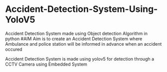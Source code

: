 # Accident-Detection-System-Using-YoloV5

Accident Detection System made using Object detection Algorithm in python 
#AIM
  Aim is to create an Accident Detection System where Ambulance and police station will be informed in advance when an accident occured

Accident Detection System is made using yolov5 for detection through a CCTV Camera using Embedded System
